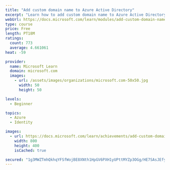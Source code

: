 ```yaml
---
title: "Add custom domain name to Azure Active Directory"
excerpt: "Learn how to add custom domain name to Azure Active Directory."
webUrl: https://docs.microsoft.com/learn/modules/add-custom-domain-name-azure-active-directory/
type: course
price: Free
length: PT18M
ratings:
  count: 773
  average: 4.661061
heat: -59

provider:
  name: Microsoft Learn
  domain: microsoft.com
  images:
    - url: /assets/images/organizations/microsoft.com-50x50.jpg
      width: 50
      height: 50

levels:
  - Beginner

topics:
  - Azure
  - Identity

images:
  - url: https://docs.microsoft.com/learn/achievements/add-custom-domain-name-azure-active-directory-social.png
    width: 800
    height: 400
    isCached: true

secured: "1g3MWZTmhQkhqYFSfWojBE8XNth1HpGV6PXH1yUPttMYZp3OGg/HE7SAsJEfyu0VTT4B6NIzttlnE2O+P4mBjTXEhx3KLqhv68oZLlGq0LVzSbkC44QnlkZwDxtHB9e6EqboHMmk4GePDfP0ykpFMm4vb0j94JP5Hd172mJOebGKv+f/9uxo5DFqL5o9dQwIx748pQfWE5bGuJW4bpHJTKFtrTGlxLkc7fGIE6Hber6nrmVzT89L5r0ZyKXyxN0KzXJEa/6xcfmI2wzD7brYTzIREle27Jprw8Z+awcMvnP1E3AonjklvHPA2b1H3bMBmoiN5Dnd32LYLQCh2xAagsYf8Iq2H4PNCX8wLUKieAli7FfpvmbdHhFcBoxhA5U1e1jghgpxdnHO3tPPEXTBm4BHIe/wURxKNL4Mx6J4Wv4=;bYXa2mVclvOg2ZdYcQdA0g=="
---
```


